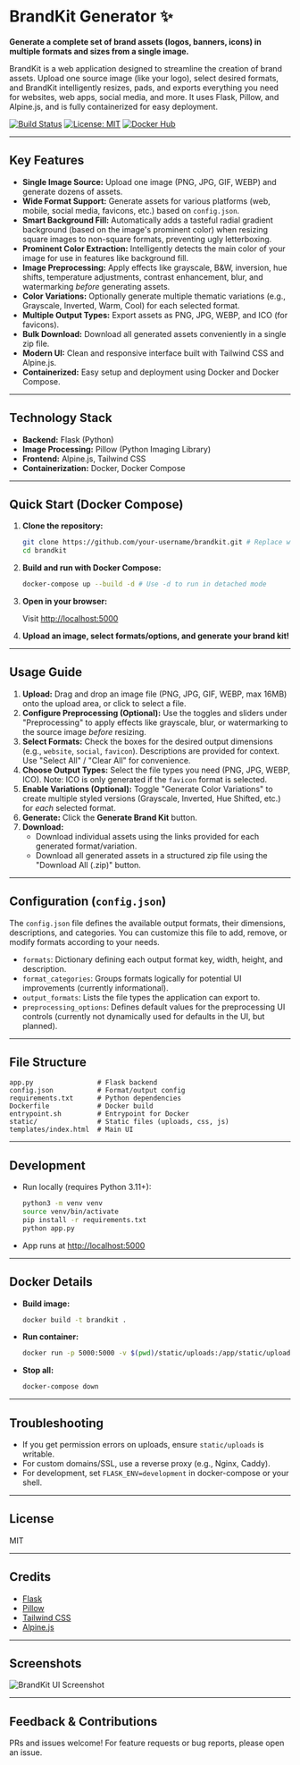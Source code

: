 # BrandKit Generator ✨

**Generate a complete set of brand assets (logos, banners, icons) in multiple formats and sizes from a single image.**

BrandKit is a web application designed to streamline the creation of brand assets. Upload one source image (like your logo), select desired formats, and BrandKit intelligently resizes, pads, and exports everything you need for websites, web apps, social media, and more. It uses Flask, Pillow, and Alpine.js, and is fully containerized for easy deployment.

[![Build Status](https://img.shields.io/badge/build-passing-brightgreen)](https://github.com/your-username/brandkit/actions) <!-- Replace with your CI/CD badge -->
[![License: MIT](https://img.shields.io/badge/License-MIT-blue.svg)](https://opensource.org/licenses/MIT)
[![Docker Hub](https://img.shields.io/badge/Docker%20Hub-ready-blue?logo=docker)](https://hub.docker.com/r/your-dockerhub-username/brandkit) <!-- Replace with your Docker Hub badge -->

---

## Key Features

*   **Single Image Source:** Upload one image (PNG, JPG, GIF, WEBP) and generate dozens of assets.
*   **Wide Format Support:** Generate assets for various platforms (web, mobile, social media, favicons, etc.) based on `config.json`.
*   **Smart Background Fill:** Automatically adds a tasteful radial gradient background (based on the image's prominent color) when resizing square images to non-square formats, preventing ugly letterboxing.
*   **Prominent Color Extraction:** Intelligently detects the main color of your image for use in features like background fill.
*   **Image Preprocessing:** Apply effects like grayscale, B&W, inversion, hue shifts, temperature adjustments, contrast enhancement, blur, and watermarking *before* generating assets.
*   **Color Variations:** Optionally generate multiple thematic variations (e.g., Grayscale, Inverted, Warm, Cool) for each selected format.
*   **Multiple Output Types:** Export assets as PNG, JPG, WEBP, and ICO (for favicons).
*   **Bulk Download:** Download all generated assets conveniently in a single zip file.
*   **Modern UI:** Clean and responsive interface built with Tailwind CSS and Alpine.js.
*   **Containerized:** Easy setup and deployment using Docker and Docker Compose.

---

## Technology Stack

*   **Backend:** Flask (Python)
*   **Image Processing:** Pillow (Python Imaging Library)
*   **Frontend:** Alpine.js, Tailwind CSS
*   **Containerization:** Docker, Docker Compose

---

## Quick Start (Docker Compose)

1.  **Clone the repository:**
    ```sh
    git clone https://github.com/your-username/brandkit.git # Replace with your repo URL
    cd brandkit
    ```
2.  **Build and run with Docker Compose:**
    ```sh
    docker-compose up --build -d # Use -d to run in detached mode
    ```
3.  **Open in your browser:**

    Visit [http://localhost:5000](http://localhost:5000)

4.  **Upload an image, select formats/options, and generate your brand kit!**

---

## Usage Guide

1.  **Upload:** Drag and drop an image file (PNG, JPG, GIF, WEBP, max 16MB) onto the upload area, or click to select a file.
2.  **Configure Preprocessing (Optional):** Use the toggles and sliders under "Preprocessing" to apply effects like grayscale, blur, or watermarking to the source image *before* resizing.
3.  **Select Formats:** Check the boxes for the desired output dimensions (e.g., `website`, `social`, `favicon`). Descriptions are provided for context. Use "Select All" / "Clear All" for convenience.
4.  **Choose Output Types:** Select the file types you need (PNG, JPG, WEBP, ICO). Note: ICO is only generated if the `favicon` format is selected.
5.  **Enable Variations (Optional):** Toggle "Generate Color Variations" to create multiple styled versions (Grayscale, Inverted, Hue Shifted, etc.) for *each* selected format.
6.  **Generate:** Click the **Generate Brand Kit** button.
7.  **Download:**
    *   Download individual assets using the links provided for each generated format/variation.
    *   Download all generated assets in a structured zip file using the "Download All (.zip)" button.

---

## Configuration (`config.json`)

The `config.json` file defines the available output formats, their dimensions, descriptions, and categories. You can customize this file to add, remove, or modify formats according to your needs.

*   `formats`: Dictionary defining each output format key, width, height, and description.
*   `format_categories`: Groups formats logically for potential UI improvements (currently informational).
*   `output_formats`: Lists the file types the application can export to.
*   `preprocessing_options`: Defines default values for the preprocessing UI controls (currently not dynamically used for defaults in the UI, but planned).

---

## File Structure

```
app.py                # Flask backend
config.json           # Format/output config
requirements.txt      # Python dependencies
Dockerfile            # Docker build
entrypoint.sh         # Entrypoint for Docker
static/               # Static files (uploads, css, js)
templates/index.html  # Main UI
```

---

## Development

- Run locally (requires Python 3.11+):
  ```sh
  python3 -m venv venv
  source venv/bin/activate
  pip install -r requirements.txt
  python app.py
  ```
- App runs at [http://localhost:5000](http://localhost:5000)

---

## Docker Details

- **Build image:**
  ```sh
  docker build -t brandkit .
  ```
- **Run container:**
  ```sh
  docker run -p 5000:5000 -v $(pwd)/static/uploads:/app/static/uploads brandkit
  ```
- **Stop all:**
  ```sh
  docker-compose down
  ```

---

## Troubleshooting
- If you get permission errors on uploads, ensure `static/uploads` is writable.
- For custom domains/SSL, use a reverse proxy (e.g., Nginx, Caddy).
- For development, set `FLASK_ENV=development` in docker-compose or your shell.

---

## License
MIT

---

## Credits
- [Flask](https://flask.palletsprojects.com/)
- [Pillow](https://python-pillow.org/)
- [Tailwind CSS](https://tailwindcss.com/)
- [Alpine.js](https://alpinejs.dev/)

---

## Screenshots

![BrandKit UI Screenshot](https://user-images.githubusercontent.com/your-screenshot.png)

---

## Feedback & Contributions

PRs and issues welcome! For feature requests or bug reports, please open an issue.
